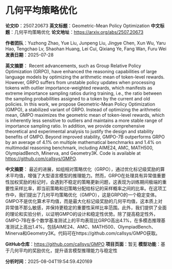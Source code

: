 # 几何平均策略优化

**论文ID**：2507.20673
**英文标题**：Geometric-Mean Policy Optimization
**中文标题**：几何平均策略优化
**论文地址**：https://arxiv.org/abs/2507.20673

**作者团队**：Yuzhong Zhao, Yue Liu, Junpeng Liu, Jingye Chen, Xun Wu, Yaru Hao, Tengchao Lv, Shaohan Huang, Lei Cui, Qixiang Ye, Fang Wan, Furu Wei
**发表日期**：2025-07-28

**英文摘要**：
Recent advancements, such as Group Relative Policy Optimization (GRPO), have
enhanced the reasoning capabilities of large language models by optimizing the
arithmetic mean of token-level rewards. However, GRPO suffers from unstable
policy updates when processing tokens with outlier importance-weighted rewards,
which manifests as extreme importance sampling ratios during training, i.e.,
the ratio between the sampling probabilities assigned to a token by the current
and old policies. In this work, we propose Geometric-Mean Policy Optimization
(GMPO), a stabilized variant of GRPO. Instead of optimizing the arithmetic
mean, GMPO maximizes the geometric mean of token-level rewards, which is
inherently less sensitive to outliers and maintains a more stable range of
importance sampling ratio. In addition, we provide comprehensive theoretical
and experimental analysis to justify the design and stability benefits of GMPO.
Beyond improved stability, GMPO-7B outperforms GRPO by an average of 4.1% on
multiple mathematical benchmarks and 1.4% on multimodal reasoning benchmark,
including AIME24, AMC, MATH500, OlympiadBench, Minerva, and Geometry3K. Code is
available at https://github.com/callsys/GMPO.

**中文摘要**：
最近的进展，如组相对策略优化（GRPO），通过优化标记级奖励的算术平均值，增强了大型语言模型的推理能力。然而，GRPO在处理具有异常值重要性加权奖励的标记时，会遇到不稳定的策略更新问题，这表现为训练期间极端的重要性采样比率，即当前策略和旧策略分配给标记的采样概率之间的比率。在这项工作中，我们提出了几何平均策略优化（GMPO），这是GRPO的一个稳定变体。GMPO不是优化算术平均值，而是最大化标记级奖励的几何平均值，这本质上对异常值不那么敏感，并保持更稳定的重要性采样比率范围。此外，我们提供了全面的理论和实验分析，以证明GMPO的设计和稳定性优势。除了提高稳定性外，GMPO-7B在多个数学基准测试上的平均表现比GRPO高出4.1%，在多模态推理基准测试上高出1.4%，包括AIME24、AMC、MATH500、OlympiadBench、Minerva和Geometry3K。代码可在https://github.com/callsys/GMPO获取。

**GitHub仓库**：https://github.com/callsys/GMPO
**项目页面**：暂无
**模型功能**：基于几何平均的奖励优化，提升语言模型推理能力与稳定性

**分析时间**：2025-08-04T19:54:59.420169
